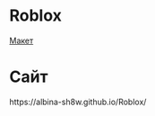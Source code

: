 # Roblox
<a href="https://www.figma.com/design/RpdE5wxgxnqLcwgDK8zHKh/Roblox?t=gwcvT3mI0uV5uOlk-1">Макет</a>
<h1>Сайт</h1>
https://albina-sh8w.github.io/Roblox/
